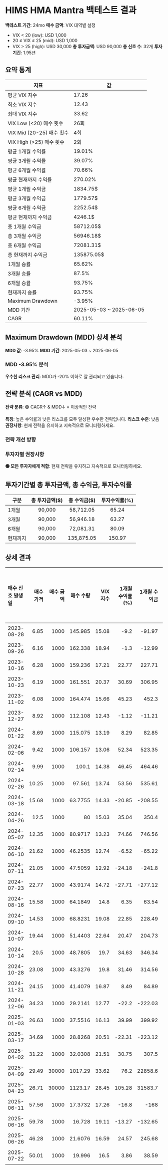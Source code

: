 # HIMS HMA Mantra 백테스트 결과

**백테스트 기간**: 24mo
**매수 금액**: VIX 대역별 설정
  - VIX < 20 (low): USD 1,000
  - 20 ≤ VIX ≤ 25 (mid): USD 1,000
  - VIX > 25 (high): USD 30,000
**총 투자금액**: USD 90,000
**총 신호 수**: 32개
**투자 기간**: 1.95년

## 요약 통계

| 지표 | 값 |
|------|----|
| 평균 VIX 지수 | 17.26 |
| 최소 VIX 지수 | 12.43 |
| 최대 VIX 지수 | 33.62 |
| VIX Low (<20) 매수 횟수 | 26회 |
| VIX Mid (20-25) 매수 횟수 | 4회 |
| VIX High (>25) 매수 횟수 | 2회 |
| 평균 1개월 수익률 | 19.01% |
| 평균 3개월 수익률 | 39.07% |
| 평균 6개월 수익률 | 70.66% |
| 평균 현재까지 수익률 | 270.02% |
| 평균 1개월 수익금 | 1834.75$ |
| 평균 3개월 수익금 | 1779.57$ |
| 평균 6개월 수익금 | 2252.54$ |
| 평균 현재까지 수익금 | 4246.1$ |
| 총 1개월 수익금 | 58712.05$ |
| 총 3개월 수익금 | 56946.18$ |
| 총 6개월 수익금 | 72081.31$ |
| 총 현재까지 수익금 | 135875.05$ |
| 1개월 승률 | 65.62% |
| 3개월 승률 | 87.5% |
| 6개월 승률 | 93.75% |
| 현재까지 승률 | 93.75% |
| Maximum Drawdown | -3.95% |
| MDD 기간 | 2025-05-03 ~ 2025-06-05 |
| CAGR | 60.11% |

## Maximum Drawdown (MDD) 상세 분석

**MDD 값**: -3.95%
**MDD 기간**: 2025-05-03 ~ 2025-06-05

### MDD -3.95% 분석

**우수한 리스크 관리**: MDD가 -20% 이하로 잘 관리되고 있습니다.

## 전략 분석 (CAGR vs MDD)

**전략 분류**: 🟢 CAGR↑ & MDD↓ = 이상적인 전략

**특징**: 높은 수익률과 낮은 리스크를 모두 달성한 우수한 전략입니다.
**리스크 수준**: 낮음
**권장사항**: 현재 전략을 유지하고 지속적으로 모니터링하세요.

### 전략 개선 방향

### 투자자별 권장사항

**🟢 모든 투자자에게 적합**: 현재 전략을 유지하고 지속적으로 모니터링하세요.

## 투자기간별 총 투자금액, 총 수익금, 투자수익률

| 구분 | 총 투자금액($) | 총 수익금($) | 투자수익률(%) |
|------|:-------------:|:------------:|:-------------:|
| 1개월 | 90,000 | 58,712.05 | 65.24 |
| 3개월 | 90,000 | 56,946.18 | 63.27 |
| 6개월 | 90,000 | 72,081.31 | 80.09 |
| 현재까지 | 90,000 | 135,875.05 | 150.97 |

## 상세 결과

| 매수 신호 발생일   |   매수 가격 |   매수 금액 |     매수 수량 |   VIX 지수 |   1개월 수익률(%) |   1개월 수익금 |   3개월 수익률(%) |   3개월 수익금 |   6개월 수익률(%) |   6개월 수익금 |   현재까지 수익률(%) |   현재까지 수익금 |   벤치마크 1개월(%) |   벤치마크 3개월(%) |   벤치마크 6개월(%) | 신호 타당성 평가   |
|:------------|--------:|--------:|----------:|---------:|-------------:|----------:|-------------:|----------:|-------------:|----------:|--------------:|-----------:|--------------:|--------------:|--------------:|:------------|
| 2023-08-28  |    6.85 |    1000 |  145.985  |    15.08 |        -9.2  |    -91.97 |        20    |    200    |        38.98 |    389.78 |        658.25 |    6582.48 |         -3.58 |          2.84 |         14.79 | 우수          |
| 2023-09-26  |    6.16 |    1000 |  162.338  |    18.94 |        -1.3  |    -12.99 |        39.45 |    394.48 |       165.1  |   1650.97 |        743.18 |    7431.82 |         -3.19 |         11.26 |         22.48 | 우수          |
| 2023-10-16  |    6.28 |    1000 |  159.236  |    17.21 |        22.77 |    227.71 |        36.46 |    364.65 |       122.29 |   1222.93 |        727.07 |    7270.7  |          2.96 |          9.38 |         17.14 | 우수          |
| 2023-10-23  |    6.19 |    1000 |  161.551  |    20.37 |        30.69 |    306.95 |        34.41 |    344.1  |        92.25 |    922.46 |        739.1  |    7390.95 |          8.05 |         14.77 |         17.79 | 우수          |
| 2023-11-02  |    6.08 |    1000 |  164.474  |    15.66 |        45.23 |    452.3  |        41.12 |    411.18 |       106.09 |   1060.86 |        754.28 |    7542.76 |          6.41 |         12.23 |         16.63 | 우수          |
| 2023-12-27  |    8.92 |    1000 |  112.108  |    12.43 |        -1.12 |    -11.21 |        77.35 |    773.54 |       148.32 |   1483.18 |        482.29 |    4822.87 |          2.29 |          8.83 |         13.93 | 우수          |
| 2024-01-22  |    8.69 |    1000 |  115.075  |    13.19 |         8.29 |     82.85 |        36.94 |    369.39 |       123.48 |   1234.75 |        497.7  |    4976.98 |          2.71 |          2.41 |         13.5  | 우수          |
| 2024-02-06  |    9.42 |    1000 |  106.157  |    13.06 |        52.34 |    523.35 |        23.67 |    236.73 |        86.62 |    866.24 |        451.38 |    4513.8  |          4.1  |          4.57 |          7.92 | 우수          |
| 2024-02-14  |    9.99 |    1000 |  100.1    |    14.38 |        46.45 |    464.46 |        37.54 |    375.38 |        59.86 |    598.6  |        419.92 |    4199.2  |          2.33 |          4.92 |          6.87 | 우수          |
| 2024-02-26  |   10.25 |    1000 |   97.561  |    13.74 |        53.56 |    535.61 |        64.68 |    646.83 |        63.22 |    632.2  |        406.73 |    4067.32 |          3.53 |          4.64 |         11.15 | 우수          |
| 2024-03-18  |   15.68 |    1000 |   63.7755 |    14.33 |       -20.85 |   -208.55 |        51.47 |    514.67 |         5.68 |     56.76 |        231.25 |    2312.5  |         -2.47 |          5.48 |          9.26 | 보통          |
| 2024-04-26  |   12.5  |    1000 |   80      |    15.03 |        35.04 |    350.4  |        86    |    860    |        71.04 |    710.4  |        315.52 |    3155.2  |          4.01 |          5.87 |         13.68 | 우수          |
| 2024-05-07  |   12.35 |    1000 |   80.9717 |    13.23 |        74.66 |    746.56 |        44.45 |    444.53 |        64.86 |    648.58 |        320.57 |    3205.67 |          3.19 |         -0.03 |         10.43 | 우수          |
| 2024-06-10  |   21.62 |    1000 |   46.2535 |    12.74 |        -6.52 |    -65.22 |       -36.86 |   -368.64 |        58.33 |    583.26 |        140.24 |    1402.41 |          5.09 |          0.89 |         13.61 | 우수          |
| 2024-07-11  |   21.05 |    1000 |   47.5059 |    12.92 |       -24.18 |   -241.8  |       -11.02 |   -110.21 |        31.45 |    314.49 |        146.75 |    1467.46 |         -4.3  |          3.72 |          5.81 | 우수          |
| 2024-07-23  |   22.77 |    1000 |   43.9174 |    14.72 |       -27.71 |   -277.12 |         1.23 |     12.3  |        22.31 |    223.1  |        128.11 |    1281.07 |          0.27 |          5.37 |          7.94 | 우수          |
| 2024-08-16  |   15.58 |    1000 |   64.1849 |    14.8  |         6.35 |     63.54 |        33.83 |    338.25 |       197.43 |   1974.33 |        233.38 |    2333.76 |          1.29 |          7.11 |          8.96 | 우수          |
| 2024-09-10  |   14.53 |    1000 |   68.8231 |    19.08 |        22.85 |    228.49 |       124.57 |   1245.7  |       147.42 |   1474.19 |        257.47 |    2574.67 |          5.18 |         10.14 |          5    | 우수          |
| 2024-10-07  |   19.44 |    1000 |   51.4403 |    22.64 |        20.47 |    204.73 |        36.99 |    369.86 |        33.69 |    336.93 |        167.18 |    1671.81 |          4.09 |          4.33 |        -10.92 | 우수          |
| 2024-10-14  |   20.5  |    1000 |   48.7805 |    19.7  |        34.63 |    346.34 |        23.95 |    239.51 |        32.83 |    328.29 |        153.37 |    1533.66 |          2.14 |         -0.56 |         -8.47 | 우수          |
| 2024-10-28  |   23.08 |    1000 |   43.3276 |    19.8  |        31.46 |    314.56 |        33.75 |    337.52 |        21.71 |    217.07 |        125.04 |    1250.43 |          3.01 |          4.77 |         -5.12 | 우수          |
| 2024-11-21  |   24.15 |    1000 |   41.4079 |    16.87 |         8.49 |     84.89 |       184.64 |   1846.38 |       153.46 |   1534.58 |        115.07 |    1150.73 |         -0.3  |          3.29 |         -0.14 | 우수          |
| 2024-12-06  |   34.23 |    1000 |   29.2141 |    12.77 |       -22.2  |   -222.03 |         0.47 |      4.67 |        56.62 |    566.17 |         51.74 |     517.38 |         -2.43 |         -5.78 |         -1.96 | 우수          |
| 2025-01-03  |   26.63 |    1000 |   37.5516 |    16.13 |        39.99 |    399.92 |         5.11 |     51.07 |        78.22 |    782.2  |         95.04 |     950.43 |          1.65 |         -9.19 |          4.8  | 우수          |
| 2025-03-17  |   34.69 |    1000 |   28.8268 |    20.51 |       -22.31 |   -223.12 |        59.93 |    599.31 |        49.73 |    497.26 |         49.73 |     497.26 |         -7.04 |          5.32 |         12.59 | 우수          |
| 2025-04-02  |   31.22 |    1000 |   32.0308 |    21.51 |        30.75 |    307.5  |        53.62 |    536.2  |        66.37 |    663.68 |         66.37 |     663.68 |          0.28 |          9.29 |         12.67 | 우수          |
| 2025-04-09  |   29.49 |   30000 | 1017.29   |    33.62 |        76.2  |  22858.6  |        66.02 |  19806.7  |        76.13 |  22838.2  |         76.13 |   22838.2  |          3.72 |         14.09 |         17.09 | 우수          |
| 2025-04-23  |   26.71 |   30000 | 1123.17   |    28.45 |       105.28 |  31583.7  |        87.23 |  26170    |        94.46 |  28337.7  |         94.46 |   28337.7  |          7.94 |         17.37 |         18.85 | 우수          |
| 2025-06-11  |   57.56 |    1000 |   17.3732 |    17.26 |       -16.8  |   -168    |        -9.76 |    -97.64 |        -9.76 |    -97.64 |         -9.76 |     -97.64 |          3.94 |          6.1  |          6.1  | 불량          |
| 2025-06-16  |   59.78 |    1000 |   16.728  |    19.11 |       -13.27 |   -132.65 |       -13.11 |   -131.15 |       -13.11 |   -131.15 |        -13.11 |    -131.15 |          3.82 |          5.91 |          5.91 | 불량          |
| 2025-06-26  |   46.28 |    1000 |   21.6076 |    16.59 |        24.57 |    245.68 |        12.23 |    122.3  |        12.23 |    122.3  |         12.23 |     122.3  |          4.03 |          4.05 |          4.05 | 우수          |
| 2025-07-22  |   50.01 |    1000 |   19.996  |    16.5  |         3.86 |     38.59 |         3.86 |     38.59 |         3.86 |     38.59 |          3.86 |      38.59 |          1.27 |          1.27 |          1.27 | 양호          |